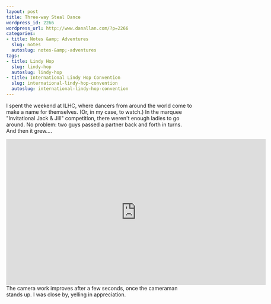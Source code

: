 ```yaml
---
layout: post
title: Three-way Steal Dance
wordpress_id: 2266
wordpress_url: http://www.danallan.com/?p=2266
categories:
- title: Notes &amp; Adventures
  slug: notes
  autoslug: notes-&amp;-adventures
tags:
- title: Lindy Hop
  slug: lindy-hop
  autoslug: lindy-hop
- title: International Lindy Hop Convention
  slug: international-lindy-hop-convention
  autoslug: international-lindy-hop-convention
---
```


I spent the weekend at ILHC, where dancers from around the world come to make a name for themselves. (Or, in my case, to watch.) In the marquee "Invitational Jack & Jill" competition, there weren't enough ladies to go around. No problem: two guys passed a partner back and forth in turns. And then it grew....
<iframe width="700" height="394" src="http://www.youtube.com/embed/6-GRtdkLVSI" frameborder="0" allowfullscreen></iframe>
The camera work improves after a few seconds, once the cameraman stands up. I was close by, yelling in appreciation.

